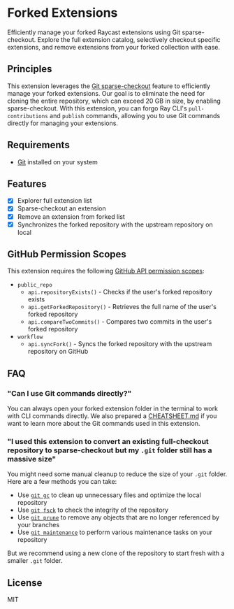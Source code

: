 # Forked Extensions

Efficiently manage your forked Raycast extensions using Git sparse-checkout. Explore the full extension catalog, selectively checkout specific extensions, and remove extensions from your forked collection with ease.

## Principles

This extension leverages the [Git sparse-checkout](https://git-scm.com/docs/git-sparse-checkout) feature to efficiently manage your forked extensions. Our goal is to eliminate the need for cloning the entire repository, which can exceed 20 GB in size, by enabling sparse-checkout. With this extension, you can forgo Ray CLI's `⁠pull-contributions` and `⁠publish` commands, allowing you to use Git commands directly for managing your extensions.

## Requirements

- [Git](https://git-scm.com) installed on your system

## Features

- [x] Explorer full extension list
- [x] Sparse-checkout an extension
- [x] Remove an extension from forked list
- [x] Synchronizes the forked repository with the upstream repository on local

## GitHub Permission Scopes

This extension requires the following [GitHub API permission scopes](https://docs.github.com/en/apps/oauth-apps/building-oauth-apps/scopes-for-oauth-apps):

- `public_repo`
  - `api.repositoryExists()` - Checks if the user's forked repository exists
  - `api.getForkedRepository()` - Retrieves the full name of the user's forked repository
  - `api.compareTwoCommits()` - Compares two commits in the user's forked repository
- `workflow`
  - `api.syncFork()` - Syncs the forked repository with the upstream repository on GitHub

## FAQ

### "Can I use Git commands directly?"

You can always open your forked extension folder in the terminal to work with CLI commands directly. We also prepared a [CHEATSHEET.md](https://github.com/raycast/extensions/tree/main/extensions/forked-extensions/CHEATSHEET.md) if you want to learn more about the Git commands used in this extension.

### "I used this extension to convert an existing full-checkout repository to sparse-checkout but my `.git` folder still has a massive size"

You might need some manual cleanup to reduce the size of your `.git` folder. Here are a few methods you can take:

- Use [`git gc`](https://git-scm.com/docs/git-gc) to clean up unnecessary files and optimize the local repository
- Use [`git fsck`](https://git-scm.com/docs/git-fsck) to check the integrity of the repository
- Use [`git prune`](https://git-scm.com/docs/git-prune) to remove any objects that are no longer referenced by your branches
- Use [`git maintenance`](https://git-scm.com/docs/git-maintenance) to perform various maintenance tasks on your repository

But we recommend using a new clone of the repository to start fresh with a smaller `.git` folder.

## License

MIT
